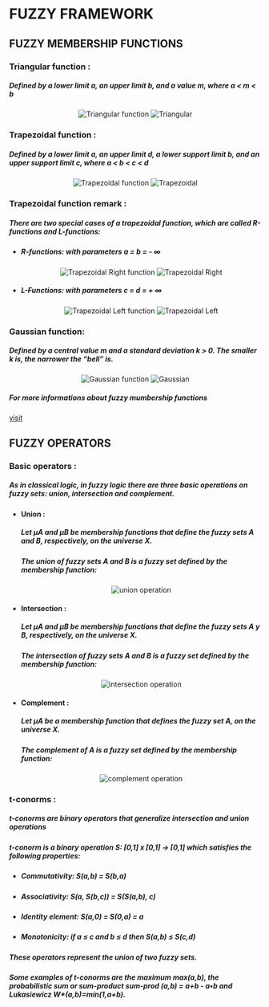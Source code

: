 <div id="fuzzy framework">
	<h1>FUZZY FRAMEWORK</h1>
</div>


<div id="fuzzy membership functions">
	<h2>FUZZY MEMBERSHIP FUNCTIONS</h2>
</div>

<div id="triangle head">
	<h3>Triangular function :</h3>
	<h5>Defined by a lower limit a, an upper limit b, and a value m, where a < m < b</h5>
</div>
<div id="triangle">
	<p align="center">
	  <img src="doc/assets/img/desctri_en.gif" title="Triangular function">
	  <img src="doc/assets/img/funtri.jpg" alt="Triangular">
	</p>
</div>

<div id="trapezoidal head">
	<h3>Trapezoidal function :</h3>
	<h5>Defined by a lower limit a, an upper limit d, a lower support limit b, and an upper support limit c, where a < b < c < d</h5>
</div>
<div id="trapezoidal">
	<p align="center">
	  <img src="doc/assets/img/desctrap_en.gif" title="Trapezoidal function">
	  <img src="doc/assets/img/funtrap.jpg" alt="Trapezoidal">
	</p>
</div>

<div id="trapezoidal remark">
	<h3>Trapezoidal function remark :</h3>
	<h5>There are two special cases of a trapezoidal function, which are called R-functions and L-functions:</h5>
</div>
<div>
	<ul>
		<li>
			<h5>R-functions: with parameters a = b = - ∞ </h5>
			<div id="R-functions">
				<p align="center">
				  <img src="doc/assets/img/desctrapR_en.gif" title="Trapezoidal Right function">
				  <img src="doc/assets/img/funtrapR.jpg" alt="Trapezoidal Right">
				</p>
			</div>
		</li>
		<li>
			<h5>L-Functions: with parameters c = d = + ∞ </h5>
			<div id="L-Functions">
				<p align="center">
				  <img src="doc/assets/img/desctrapL_en.gif" title="Trapezoidal Left function">
				  <img src="doc/assets/img/funtrapL.jpg" alt="Trapezoidal Left">
				</p>
			</div>
		</li>
	</ul>
</div>

<div id="gaussian head">
	<h3>Gaussian function:</h3>
	<h5>Defined by a central value m and a standard deviation k > 0. The smaller k is, the narrower the “bell” is.</h5>
</div>
<div id="gaussian">
	<p align="center">
		<img src="doc/assets/img/descgaus.gif" title="Gaussian function">
	  	<img src="doc/assets/img/fungaus.jpg" alt="Gaussian">
	</p>
</div>

<div>
	<h5>For more informations about fuzzy mumbership functions </h5>
	<a href="http://www.dma.fi.upm.es/recursos/aplicaciones/logica_borrosa/web/fuzzy_inferencia/funpert_en.htm">visit</a>
</div>


<div id="fuzzy operators">
	<h2>FUZZY OPERATORS</h2>
</div>

<div id="basic operators head">
	<h3>Basic operators :</h3>
	<h5>As in classical logic, in fuzzy logic there are three basic operations on fuzzy sets: union, intersection and complement.</h5>
</div>
<div>
	<ul>
		<li>
			<h4>Union : </h4>
			<h5>Let µA and µB be membership functions that define the fuzzy sets A and B, respectively, on the universe X.</h5>
			<h5>The union of fuzzy sets A and B is a fuzzy set defined by the membership function:</h5>
			<div id="union">
				<p align="center">
					<img src="doc/assets/img/union.png" title="union operation">
				</p>
			</div>
		</li>
		<li>
			<h4>Intersection : </h4>
			<h5>Let µA and µB be membership functions that define the fuzzy sets A y B, respectively, on the universe X.</h5>
			<h5>The intersection of fuzzy sets A and B is a fuzzy set defined by the membership function:</h5>
			<div id="intersection">
				<p align="center">
					<img src="doc/assets/img/intersection.png" title="intersection operation">
				</p>
			</div>
		</li>
		<li>
			<h4>Complement : </h4>
			<h5>Let µA be a membership function that defines the fuzzy set A, on the universe X.</h5>
			<h5>The complement of A is a fuzzy set defined by the membership function:</h5>
			<div id="union">
				<p align="center">
					<img src="doc/assets/img/complement.png" title="complement operation">
				</p>
			</div>
		</li>
	</ul>
</div>

<div id="t-conorms head">
	<h3>t-conorms :</h3>
	<h5>t-conorms are binary operators that generalize intersection and union operations</h5>
	<h5>t-conorm is a binary operation S: [0,1] x [0,1] → [0,1] which satisfies the following properties: </h5>
	<ul>
		<li>
			<h5>Commutativity: S(a,b) = S(b,a) </h5>
		</li>
		<li>
			<h5>Associativity: S(a, S(b,c)) = S(S(a,b), c) </h5>
		</li>
		<li>
			<h5>Identity element: S(a,0) = S(0,a) = a </h5>
		</li>
		<li>
			<h5>Monotonicity: if a ≤ c and b ≤ d then S(a,b) ≤ S(c,d)</h5>
		</li>
	</ul>
	<h5>These operators represent the union of two fuzzy sets.</h5>
	<h5>Some examples of t-conorms are the maximum max(a,b), the probabilístic sum or sum-product sum-prod (a,b) = a+b - a•b and Lukasiewicz W*(a,b)=min(1,a+b).</h5>
</div>